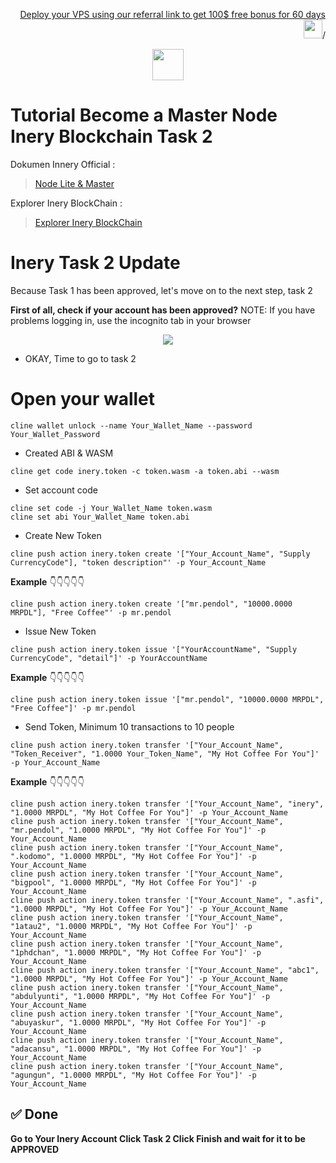 
<p style="font-size:14px" align="right">
<a href="https://m.do.co/c/2cea00d4f9bble" target="_blank">Deploy your VPS using our referral link to get 100$ free bonus for 60 days <img src="https://user-images.githubusercontent.com/50621007/183284313-adf81164-6db4-4284-9ea0-bcb841936350.png" width="30"/></a>/
</p>

<p align="center">
  <img height="50" height="auto" src="https://user-images.githubusercontent.com/38981255/184088981-3f7376ae-7039-4915-98f5-16c3637ccea3.PNG">
</p>

# Tutorial Become a Master Node Inery Blockchain Task 2

Dokumen Innery Official :
> [Node Lite & Master](https://docs.inery.io/docs/category/lite--master-nodes)

Explorer Inery BlockChain :
> [Explorer Inery BlockChain](https://explorer.inery.io/ "Explorer Inary")

# Inery Task 2 Update
Because Task 1 has been approved, let's move on to the next step, task 2

**First of all, check if your account has been approved?**
NOTE: If you have problems logging in, use the incognito tab in your browser

<p align="center">
  <img height="auto" height="auto" src="https://user-images.githubusercontent.com/112532410/200574316-225c2964-90ba-4f90-8bba-5d4f20d657c6.jpg">
</p>

- OKAY, Time to go to task 2
# Open your wallet
```
cline wallet unlock --name Your_Wallet_Name --password Your_Wallet_Password
```
- Created ABI & WASM
```
cline get code inery.token -c token.wasm -a token.abi --wasm
``` 
- Set account code
```
cline set code -j Your_Wallet_Name token.wasm
cline set abi Your_Wallet_Name token.abi
```

- Create New Token
```
cline push action inery.token create '["Your_Account_Name", "Supply CurrencyCode"], "token description"' -p Your_Account_Name
```
**Example**
👇👇👇👇👇
```
cline push action inery.token create '["mr.pendol", "10000.0000 MRPDL"], "Free Coffee"' -p mr.pendol
```

- Issue New Token
```
cline push action inery.token issue '["YourAccountName", "Supply CurrencyCode", "detail"]' -p YourAccountName
```
**Example**
👇👇👇👇👇
```
cline push action inery.token issue '["mr.pendol", "10000.0000 MRPDL", "Free Coffee"]' -p mr.pendol
```
- Send Token, Minimum 10 transactions to 10 people
```
cline push action inery.token transfer '["Your_Account_Name", "Token_Receiver", "1.0000 Your_Token_Name", "My Hot Coffee For You"]' -p Your_Account_Name
```
**Example**
👇👇👇👇👇
```
cline push action inery.token transfer '["Your_Account_Name", "inery", "1.0000 MRPDL", "My Hot Coffee For You"]' -p Your_Account_Name
cline push action inery.token transfer '["Your_Account_Name", "mr.pendol", "1.0000 MRPDL", "My Hot Coffee For You"]' -p Your_Account_Name
cline push action inery.token transfer '["Your_Account_Name", ".kodomo", "1.0000 MRPDL", "My Hot Coffee For You"]' -p Your_Account_Name
cline push action inery.token transfer '["Your_Account_Name", "bigpool", "1.0000 MRPDL", "My Hot Coffee For You"]' -p Your_Account_Name
cline push action inery.token transfer '["Your_Account_Name", ".asfi", "1.0000 MRPDL", "My Hot Coffee For You"]' -p Your_Account_Name
cline push action inery.token transfer '["Your_Account_Name", "1atau2", "1.0000 MRPDL", "My Hot Coffee For You"]' -p Your_Account_Name
cline push action inery.token transfer '["Your_Account_Name", "1phdchan", "1.0000 MRPDL", "My Hot Coffee For You"]' -p Your_Account_Name
cline push action inery.token transfer '["Your_Account_Name", "abc1", "1.0000 MRPDL", "My Hot Coffee For You"]' -p Your_Account_Name
cline push action inery.token transfer '["Your_Account_Name", "abdulyunti", "1.0000 MRPDL", "My Hot Coffee For You"]' -p Your_Account_Name
cline push action inery.token transfer '["Your_Account_Name", "abuyaskur", "1.0000 MRPDL", "My Hot Coffee For You"]' -p Your_Account_Name
cline push action inery.token transfer '["Your_Account_Name", "adacansu", "1.0000 MRPDL", "My Hot Coffee For You"]' -p Your_Account_Name
cline push action inery.token transfer '["Your_Account_Name", "agungun", "1.0000 MRPDL", "My Hot Coffee For You"]' -p Your_Account_Name
```
## ✅ Done

**Go to Your Inery Account Click Task 2 Click Finish and wait for it to be APPROVED**
